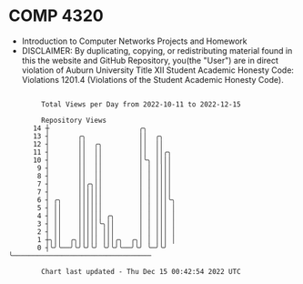 # COMP 4320
- Introduction to Computer Networks Projects and Homework
- DISCLAIMER: By duplicating, copying, or redistributing material found in this the website and GitHub Repository, you(the "User") are in direct violation of Auburn University Title XII Student Academic Honesty Code: Violations 1201.4 (Violations of the Student Academic Honesty Code).
```

        Total Views per Day from 2022-10-11 to 2022-12-15

        Repository Views
      14 ┼                      ╭╮
      13 ┤       ╭╮             ││  ╭╮
      12 ┤       ││  ╭╮         ││  ││
      11 ┤       ││  ││         ││  ││╭╮
      10 ┤       ││  ││         │╰╮ ││││
       9 ┤       ││  ││         │ │ ││││
       8 ┤       ││  ││         │ │ ││││
       7 ┤       ││╭╮││         │ │ ││││
       7 ┤       ││││││         │ │ ││││
       6 ┤ ╭╮    ││││││         │ │ │││╰╮
       5 ┤ ││    ││││││         │ │ │││ │
       4 ┤ ││    ││││││ ╭╮      │ │ │││ │
       3 ┤ ││    │││││╰╮││      │ │ │││ │
       2 ┤ ││    │││││ │││      │ │ │││ │
       1 ┼╮││  ╭╮│││││ │││╭╮  ╭╮│ │ │││ │
       0 ┤╰╯╰──╯╰╯╰╯╰╯ ╰╯╰╯╰──╯╰╯ ╰─╯╰╯ ╰──────────────────────────────────

        Chart last updated - Thu Dec 15 00:42:54 2022 UTC
        
```
